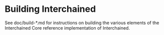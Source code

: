 Building Interchained
================

See doc/build-*.md for instructions on building the various
elements of the Interchained Core reference implementation of Interchained.
